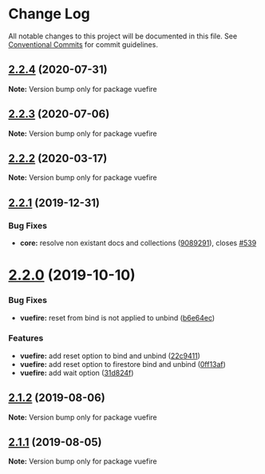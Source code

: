 # Change Log

All notable changes to this project will be documented in this file.
See [Conventional Commits](https://conventionalcommits.org) for commit guidelines.

## [2.2.4](https://github.com/vuejs/vuefire/compare/vuefire@2.2.3...vuefire@2.2.4) (2020-07-31)

**Note:** Version bump only for package vuefire





## [2.2.3](https://github.com/vuejs/vuefire/compare/vuefire@2.2.2...vuefire@2.2.3) (2020-07-06)

**Note:** Version bump only for package vuefire





## [2.2.2](https://github.com/vuejs/vuefire/compare/vuefire@2.2.1...vuefire@2.2.2) (2020-03-17)

**Note:** Version bump only for package vuefire





## [2.2.1](https://github.com/vuejs/vuefire/compare/vuefire@2.2.0...vuefire@2.2.1) (2019-12-31)


### Bug Fixes

* **core:** resolve non existant docs and collections ([9089291](https://github.com/vuejs/vuefire/commit/9089291a6c11551f1b6dfc33b4c3b9c73c7550d0)), closes [#539](https://github.com/vuejs/vuefire/issues/539)





# [2.2.0](https://github.com/vuejs/vuefire/compare/vuefire@2.1.2...vuefire@2.2.0) (2019-10-10)


### Bug Fixes

* **vuefire:** reset from bind is not applied to unbind ([b6e64ec](https://github.com/vuejs/vuefire/commit/b6e64ec))


### Features

* **vuefire:** add reset option to bind and unbind ([22c9411](https://github.com/vuejs/vuefire/commit/22c9411))
* **vuefire:** add reset option to firestore bind and unbind ([0ff13af](https://github.com/vuejs/vuefire/commit/0ff13af))
* **vuefire:** add wait option ([31d824f](https://github.com/vuejs/vuefire/commit/31d824f))





## [2.1.2](https://github.com/vuejs/vuefire/compare/vuefire@2.1.1...vuefire@2.1.2) (2019-08-06)

**Note:** Version bump only for package vuefire





## [2.1.1](https://github.com/vuejs/vuefire/compare/vuefire@2.1.0...vuefire@2.1.1) (2019-08-05)

**Note:** Version bump only for package vuefire
